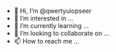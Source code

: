 - 👋 Hi, I’m @qwertyuiopseer
- 👀 I’m interested in ...
- 🌱 I’m currently learning ...
- 💞️ I’m looking to collaborate on ...
- 📫 How to reach me ...

<!---
qwertyuiopseer/qwertyuiopseer is a ✨ special ✨ repository because its `README.md` (this file) appears on your GitHub profile.
You can click the Preview link to take a look at your changes.
--->
